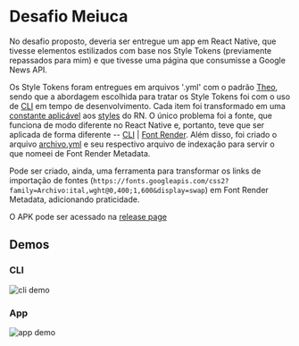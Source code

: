 # Desafio Meiuca

No desafio proposto, deveria ser entregue um app em React Native, que tivesse elementos estilizados com base nos Style Tokens (previamente repassados para mim) e que tivesse uma página que consumisse a Google News API.

Os Style Tokens foram entregues em arquivos '.yml' com o padrão [Theo](https://github.com/salesforce-ux/theo), sendo que a abordagem escolhida para tratar os Style Tokens foi com o uso de [CLI](https://github.com/levi-pires/meiuca/blob/main/theo-handler.js#L67) em tempo de desenvolvimento. Cada item foi transformado em uma [constante aplicável](https://github.com/levi-pires/meiuca/blob/main/src/tokens/index.ts) aos [styles](https://github.com/levi-pires/meiuca/blob/main/src/styles) do RN. O único problema foi a fonte, que funciona de modo diferente no React Native e, portanto, teve que ser aplicada de forma diferente -- [CLI](https://github.com/levi-pires/meiuca/blob/main/theo-handler.js#L87) | [Font Render](https://github.com/levi-pires/meiuca/blob/main/src/fonts/index.ts). Além disso, foi criado o arquivo [archivo.yml](https://github.com/levi-pires/meiuca/blob/main/tokens/fonts/archivo.yml) e seu respectivo arquivo de indexação para servir o que nomeei de Font Render Metadata.

Pode ser criado, ainda, uma ferramenta para transformar os links de importação de fontes (`https://fonts.googleapis.com/css2?family=Archivo:ital,wght@0,400;1,600&display=swap`) em Font Render Metadata, adicionando praticidade.

O APK pode ser acessado na [release page](https://github.com/levi-pires/meiuca/releases/tag/android-v1.1)

## Demos

### CLI

![cli demo](https://raw.githubusercontent.com/levi-pires/meiuca/main/demo/cli.gif)

### App

![app demo](https://raw.githubusercontent.com/levi-pires/meiuca/main/demo/app.gif)
